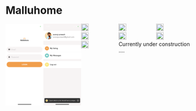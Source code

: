 # Malluhome



<img src="https://github.com/soorajsrjsrj/Malluhome/blob/master/app/assets/screenshots/IMG_0246.PNG" 
align="left" height="30%" width="20%">
<img src="https://github.com/soorajsrjsrj/Malluhome/blob/master/app/assets/screenshots/IMG_0247.PNG" 
align="left" height="30%" width="20%">

<img src="https://github.com/soorajsrjsrj/Malluhome/blob/master/app/assets/screenshots/IMG_0248.PNG" 
align="left" height="30%" width="20%">

<img src="https://github.com/soorajsrjsrj/Malluhome/blob/master/app/assets/screenshots/IMG_0249.PNG" 
align="left" height="30%" width="20%">



<img src="https://github.com/soorajsrjsrj/Malluhome/blob/master/app/assets/screenshots/IMG_0249.PNG" 
align="left" height="30%" width="20%">
<img src="https://github.com/soorajsrjsrj/Malluhome/blob/master/app/assets/screenshots/IMG_0249.PNG" 
align="left" height="30%" width="20%">
<img src="https://github.com/soorajsrjsrj/Malluhome/blob/master/app/assets/screenshots/IMG_0249.PNG" 
align="left" height="30%" width="20%">
<img src="https://github.com/soorajsrjsrj/Malluhome/blob/master/app/assets/screenshots/IMG_0249.PNG" 
align="left" height="30%" width="20%">
<img src="https://github.com/soorajsrjsrj/Malluhome/blob/master/app/assets/screenshots/IMG_0249.PNG" 
align="left" height="30%" width="20%">

<h3></h3>

Currently under construction ....

<h3></h3>

